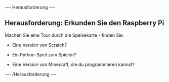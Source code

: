 \--- Herausforderung \---

## Herausforderung: Erkunden Sie den Raspberry Pi

Machen Sie eine Tour durch die Speisekarte - finden Sie:

+ Eine Version von Scratch?

+ Ein Python-Spiel zum Spielen?

+ Eine Version von Minecraft, die du programmieren kannst?

\--- /Herausforderung \---
